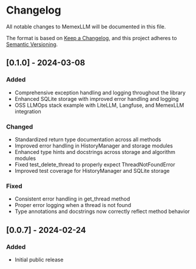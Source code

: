 # Changelog

All notable changes to MemexLLM will be documented in this file.

The format is based on [Keep a Changelog](https://keepachangelog.com/en/1.0.0/),
and this project adheres to [Semantic Versioning](https://semver.org/spec/v2.0.0.html).

## [0.1.0] - 2024-03-08

### Added
- Comprehensive exception handling and logging throughout the library
- Enhanced SQLite storage with improved error handling and logging
- OSS LLMOps stack example with LiteLLM, Langfuse, and MemexLLM integration

### Changed
- Standardized return type documentation across all methods
- Improved error handling in HistoryManager and storage modules
- Enhanced type hints and docstrings across storage and algorithm modules
- Fixed test_delete_thread to properly expect ThreadNotFoundError
- Improved test coverage for HistoryManager and SQLite storage

### Fixed
- Consistent error handling in get_thread method
- Proper error logging when a thread is not found
- Type annotations and docstrings now correctly reflect method behavior

## [0.0.7] - 2024-02-24

### Added
- Initial public release 